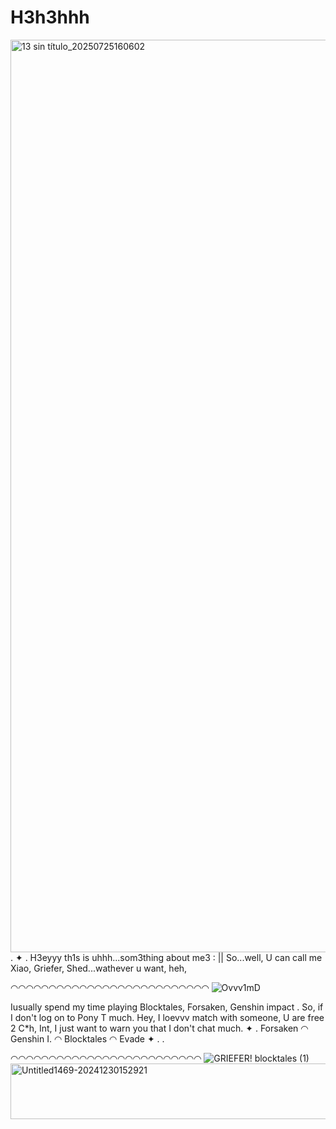 # H3h3hhh
<img width="1604" height="1460" alt="13 sin título_20250725160602" src="https://github.com/user-attachments/assets/591f7bfe-21ce-459d-92c2-bbced9d95d2a" /> 
. ✦ . H3eyyy th1s is uhhh...som3thing about me3 :  
|| So...well, U can call me Xiao, Griefer, Shed...wathever u want, heh, 


◠◠◠◠◠◠◠◠◠◠◠◠◠◠◠◠◠◠◠◠◠◠◠◠◠◠
 ![Ovvv1mD](https://github.com/user-attachments/assets/74502d22-3581-41f8-ab3b-30bf14530d07)

Iusually spend my time playing Blocktales, Forsaken, Genshin impact . So, if I don't log on to Pony T much. Hey, I loevvv match with someone, U are free 2 C*h, Int, I just want to warn you that I don't chat much.
 ✦ . Forsaken ◠ Genshin I. ◠ Blocktales ◠ Evade ✦ .  .

 
 ◠◠◠◠◠◠◠◠◠◠◠◠◠◠◠◠◠◠◠◠◠◠◠◠◠
![GRIEFER!  blocktales  (1)](https://github.com/user-attachments/assets/bc6a8e77-c0de-45ea-bb56-fb3e1e70df7c)
<img width="1280" height="89" alt="Untitled1469-20241230152921" src="https://github.com/user-attachments/assets/c7fc689b-48a0-427e-b214-c6e25fd23160" />
